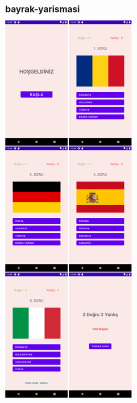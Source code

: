 # bayrak-yarismasi
<img src="images/Screenshot_1623019428.png" width="200" height="400">
<img src="images/Screenshot_1623019432.png" width="200" height="400">
<img src="images/Screenshot_1623019443.png" width="200" height="400">
<img src="images/Screenshot_1623019454.png" width="200" height="400">
<img src="images/Screenshot_1623019462.png" width="200" height="400">
<img src="images/Screenshot_1623019472.png" width="200" height="400">
